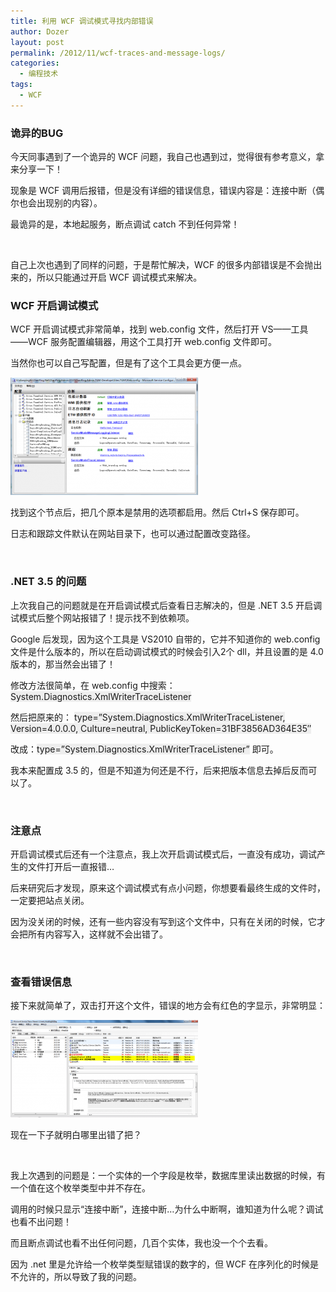 ```yaml
---
title: 利用 WCF 调试模式寻找内部错误
author: Dozer
layout: post
permalink: /2012/11/wcf-traces-and-message-logs/
categories:
  - 编程技术
tags:
  - WCF
---
```


### 诡异的BUG

今天同事遇到了一个诡异的 WCF 问题，我自己也遇到过，觉得很有参考意义，拿来分享一下！

现象是 WCF 调用后报错，但是没有详细的错误信息，错误内容是：连接中断（偶尔也会出现别的内容）。

最诡异的是，本地起服务，断点调试 catch 不到任何异常！

&nbsp;

自己上次也遇到了同样的问题，于是帮忙解决，WCF 的很多内部错误是不会抛出来的，所以只能通过开启 WCF 调试模式来解决。

<!--more-->

### WCF 开启调试模式

WCF 开启调试模式非常简单，找到 web.config 文件，然后打开 VS——工具——WCF 服务配置编辑器，用这个工具打开 web.config 文件即可。

当然你也可以自己写配置，但是有了这个工具会更方便一点。

[<img class="alignnone size-medium wp-image-927" title="config" alt="" src="/uploads/2012/11/config-300x188.png" width="300" height="188" />][1]

找到这个节点后，把几个原本是禁用的选项都启用。然后 Ctrl+S 保存即可。

日志和跟踪文件默认在网站目录下，也可以通过配置改变路径。

&nbsp;

### .NET 3.5 的问题

上次我自己的问题就是在开启调试模式后查看日志解决的，但是 .NET 3.5 开启调试模式后整个网站报错了！提示找不到依赖项。

Google 后发现，因为这个工具是 VS2010 自带的，它并不知道你的 web.config 文件是什么版本的，所以在启动调试模式的时候会引入2个 dll，并且设置的是 4.0 版本的，那当然会出错了！

修改方法很简单，在 web.config 中搜索：<span style="background-color: #eeeeee;">System.Diagnostics.XmlWriterTraceListener</span>

然后把原来的： <span style="background-color: #eeeeee;">type=&#8221;System.Diagnostics.XmlWriterTraceListener, Version=4.0.0.0, Culture=neutral, PublicKeyToken=31BF3856AD364E35&#8243;</span>

改成：<span style="background-color: #eeeeee;">type=&#8221;System.Diagnostics.XmlWriterTraceListener&#8221;</span> 即可。

我本来配置成 3.5 的，但是不知道为何还是不行，后来把版本信息去掉后反而可以了。

&nbsp;

### 注意点

开启调试模式后还有一个注意点，我上次开启调试模式后，一直没有成功，调试产生的文件打开后一直报错…

后来研究后才发现，原来这个调试模式有点小问题，你想要看最终生成的文件时，一定要把站点关闭。

因为没关闭的时候，还有一些内容没有写到这个文件中，只有在关闭的时候，它才会把所有内容写入，这样就不会出错了。

&nbsp;

### 查看错误信息

接下来就简单了，双击打开这个文件，错误的地方会有红色的字显示，非常明显：

[<img class="alignnone size-medium wp-image-928" title="error" alt="" src="/uploads/2012/11/error-300x156.png" width="300" height="156" />][2]

现在一下子就明白哪里出错了把？

&nbsp;

我上次遇到的问题是：一个实体的一个字段是枚举，数据库里读出数据的时候，有一个值在这个枚举类型中并不存在。

调用的时候只显示“连接中断”，连接中断…为什么中断啊，谁知道为什么呢？调试也看不出问题！

而且断点调试也看不出任何问题，几百个实体，我也没一个个去看。

因为 .net 里是允许给一个枚举类型赋错误的数字的，但 WCF 在序列化的时候是不允许的，所以导致了我的问题。

 [1]: /uploads/2012/11/config.png
 [2]: /uploads/2012/11/error.png
